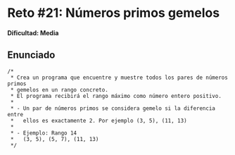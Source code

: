 # Reto #21: Números primos gemelos

#### Dificultad: Media

## Enunciado

```
/*
 * Crea un programa que encuentre y muestre todos los pares de números primos
 * gemelos en un rango concreto.
 * El programa recibirá el rango máximo como número entero positivo.
 *
 * - Un par de números primos se considera gemelo si la diferencia entre
 *   ellos es exactamente 2. Por ejemplo (3, 5), (11, 13)
 *
 * - Ejemplo: Rango 14
 *   (3, 5), (5, 7), (11, 13)
 */
```
